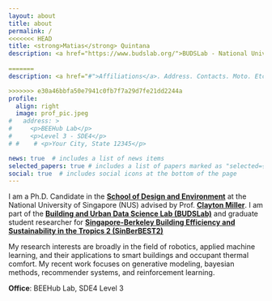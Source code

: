 ```yaml
---
layout: about
title: about
permalink: /
<<<<<<< HEAD
title: <strong>Matias</strong> Quintana
description: <a href="https://www.budslab.org/">BUDSLab - National University of Singapore</a>
 
=======
description: <a href="#">Affiliations</a>. Address. Contacts. Moto. Etc.

>>>>>>> e30a46bbfa50e7941c0fb7f7a29d7fe21dd2244a
profile:
  align: right
  image: prof_pic.jpeg
#   address: >
#     <p>BEEHub Lab</p>
#     <p>Level 3 - SDE4</p>
# #    # <p>Your City, State 12345</p>

news: true  # includes a list of news items
selected_papers: true # includes a list of papers marked as "selected={true}"
social: true  # includes social icons at the bottom of the page
---
```


I am a Ph.D. Candidate in the [**School of Design and Environment**](http://www.sde.nus.edu.sg/) at the National University of Singapore (NUS) advised by Prof. [**Clayton Miller**](https://scholar.google.com/citations?user=akL857IAAAAJ&hl=en&oi=ao). I am part of the [**Building and Urban Data Science Lab (BUDSLab)**](http://www.budslab.org/) and graduate student researcher for [**Singapore-Berkeley Building Efficiency and Sustainability in the Tropics 2 (SinBerBEST2)**](https://sinberbest.berkeley.edu/)

My research interests are broadly in the field of robotics, applied machine learning, and their applications to smart buildings and occupant thermal comfort. My recent work focuses on generative modeling, bayesian methods, recommender systems, and reinforcement learning.

**Office**: BEEHub Lab, SDE4 Level 3
